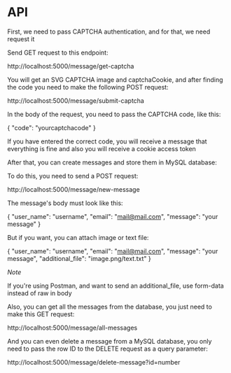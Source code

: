 # API

First, we need to pass CAPTCHA authentication, and for that, we need request it

Send GET request to this endpoint:

http://localhost:5000/message/get-captcha

You will get an SVG CAPTCHA image and captchaCookie, and after finding the code you need to make the following POST request:

http://localhost:5000/message/submit-captcha

In the body of the request, you need to pass the CAPTCHA code, like this:

{
    "code": "yourcaptchacode"
}

If you have entered the correct code, you will receive a message that everything is fine and also you will receive a cookie access token

After that, you can create messages and store them in MySQL database:

To do this, you need to send a POST request:

http://localhost:5000/message/new-message

The message's body must look like this:

{
    "user_name": "username",
    "email": "mail@mail.com",
    "message": "your message"
}

But if you want, you can attach image or text file:

{
    "user_name": "username",
    "email": "mail@mail.com",
    "message": "your message",
    "additional_file": "image.png/text.txt"
}

*Note*

If you're using Postman, and want to send an additional_file, use form-data instead of raw in body

Also, you can get all the messages from the database, you just need to make this GET request:

http://localhost:5000/message/all-messages

And you can even delete a message from a MySQL database, you only need to pass the row ID to the DELETE request as a query parameter:

http://localhost:5000/message/delete-message?id=number
